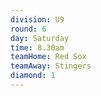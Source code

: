 ```yaml
---
division: U9
round: 6
day: Saturday
time: 8.30am
teamHome: Red Sox
teamAway: Stingers
diamond: 1
---
```

